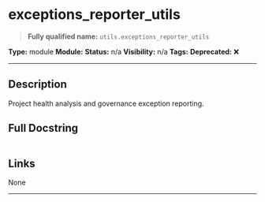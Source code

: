 # exceptions_reporter_utils
> **Fully qualified name:** `utils.exceptions_reporter_utils`

**Type:** module
**Module:** 
**Status:** n/a
**Visibility:** n/a
**Tags:** 
**Deprecated:** ❌

---

## Description
Project health analysis and governance exception reporting.

## Full Docstring
```

```

## Links
None

---
